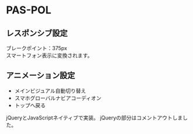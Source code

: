 # PAS-POL

## レスポンシブ設定
ブレークポイント：375px  
スマートフォン表示に変換されます。

## アニメーション設定
* メインビジュアル自動切り替え
* スマホグローバルナビアコーディオン
* トップへ戻る

jQueryとJavaScriptネイティブで実装。
jQueryの部分はコメントアウトしました。
